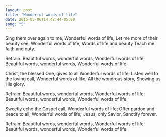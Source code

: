 ```yaml
---
layout: post
title: "Wonderful words of life"
date: 2015-05-06T14:48:44-05:00
song: "5"
---
```


Sing them over again to me,
Wonderful words of life,
Let me more of their beauty see,
Wonderful words of life;
Words of life and beauty
Teach me faith and duty.

Refrain:
Beautiful words, wonderful words,
Wonderful words of life;
Beautiful words, wonderful words,
Wonderful words of life.

Christ, the blessed One, gives to all
Wonderful words of life;
Listen well to the loving call,
Wonderful words of life;
All the wondrous story,
Showing us His glory.

Refrain:
Beautiful words, wonderful words,
Wonderful words of life;
Beautiful words, wonderful words,
Wonderful words of life.

Sweetly echo the Gospel call,
Wonderful words of life;
Offer pardon and peace to all,
Wonderful words of life;
Jesus, only Savior,
Sanctify forever.

Refrain:
Beautiful words, wonderful words,
Wonderful words of life;
Beautiful words, wonderful words,
Wonderful words of life.